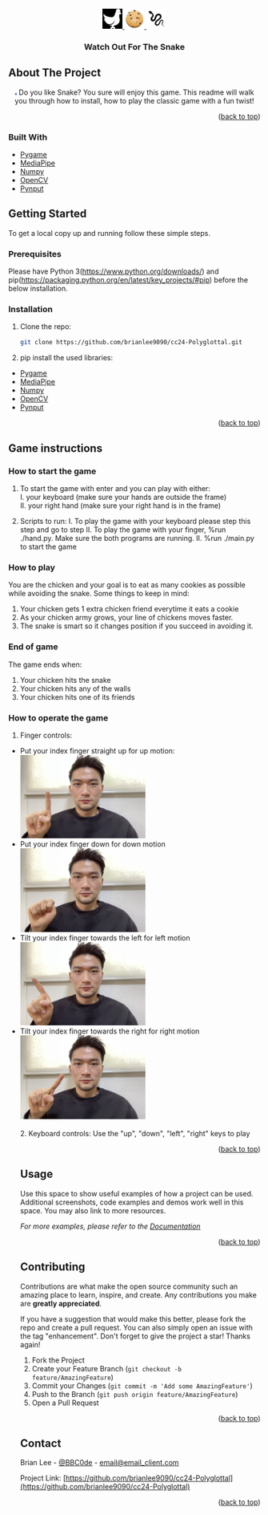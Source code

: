 <!-- PROJECT LOGO -->
<br />
<div align="center">
  <a href="https://github.com/brianlee9090/cc24-Polyglottal">
    <img src="resources/Chicken-right.jpeg" alt="Chicken" width="40" height="40">
    <img src="resources/Cookie.png" alt="Cookie" width="40" height="40">
    <img src="resources/Snake.jpeg" alt="Snake" width="40" height="40">
  </a>

<h3 align="center">Watch Out For The Snake</h3>
</div>

<!-- ABOUT THE PROJECT -->
## About The Project
<div align="center">
<img src="resources/readme/screenshot.png" alt="screenshot" width="4==" >
Do you like Snake? You sure will enjoy this game. This readme will walk you through how to install, how to play the classic game with a fun twist!
<p align="right">(<a href="#top">back to top</a>)</p>
</div>

### Built With

* [Pygame](https://www.pygame.org/)
* [MediaPipe](https://mediapipe.dev)
* [Numpy](https://numpy.org)
* [OpenCV](https://opencv.org)
* [Pynput](https://pynput.readthedocs.io)




<!-- GETTING STARTED -->
## Getting Started

To get a local copy up and running follow these simple steps.

### Prerequisites

Please have Python 3(https://www.python.org/downloads/) and pip(https://packaging.python.org/en/latest/key_projects/#pip) before the below installation.

### Installation

1. Clone the repo:
   ```sh
   git clone https://github.com/brianlee9090/cc24-Polyglottal.git
   ```
2. pip install the used libraries:
* [Pygame](https://www.pygame.org/)
* [MediaPipe](https://mediapipe.dev)
* [Numpy](https://numpy.org)
* [OpenCV](https://opencv.org)
* [Pynput](https://pynput.readthedocs.io)

<p align="right">(<a href="#top">back to top</a>)</p>


## Game instructions

### How to start the game
1. To start the game with enter and you can play with either:  
I. your keyboard (make sure your hands are outside the frame)  
II. your right hand (make sure your right hand is in the frame)  

2. Scripts to run:
I. To play the game with your keyboard please step this step and go to step II.
   To play the game with your finger, %run ./hand.py.
   Make sure the both programs are running.
II. %run ./main.py to start the game

### How to play
You are the <text color="green" font-weight="bold">chicken</text> and your goal is to eat as many <text color="blue" font-weight="bold">cookies</text> as possible while avoiding the <text color="red" font-weight="bold">snake</text>. 
Some things to keep in mind:
1. Your chicken gets 1 extra chicken friend everytime it eats a cookie
2. As your chicken army grows, your line of chickens moves faster.
3. The snake is smart so it changes position if you succeed in avoiding it.

### End of game
The game ends when:
1. Your chicken hits the snake
2. Your chicken hits any of the walls
3. Your chicken hits one of its friends

### How to operate the game
1. Finger controls:
<ul>
<li>
 <text align-text="center">Put your index finger straight up for up motion:</text><br>
 <img src="resources/readme/up.jpg" alt="finger up" width="250">
</li>
<li>
 <text align-text="center">Put your index finger down for down motion</text><br>
 <img src="resources/readme/down.jpg" alt="finger down" width="250">
</li>
<li>
 <text align-text="center">Tilt your index finger towards the left for left motion</text><br>
 <img src="resources/readme/left.jpg" alt="finger left" width="250">
</li>
<li>
 <text align-text="center">Tilt your index finger towards the right for right motion</text><br>
 <img src="resources/readme/right.jpg" alt="finger right" width="250">
</li>
<br>
2. Keyboard controls:
Use the "up", "down", "left", "right" keys to play

<p align="right">(<a href="#top">back to top</a>)</p>



<!-- USAGE EXAMPLES -->
## Usage

Use this space to show useful examples of how a project can be used. Additional screenshots, code examples and demos work well in this space. You may also link to more resources.

_For more examples, please refer to the [Documentation](https://example.com)_

<p align="right">(<a href="#top">back to top</a>)</p>




<!-- CONTRIBUTING -->
## Contributing

Contributions are what make the open source community such an amazing place to learn, inspire, and create. Any contributions you make are **greatly appreciated**.

If you have a suggestion that would make this better, please fork the repo and create a pull request. You can also simply open an issue with the tag "enhancement".
Don't forget to give the project a star! Thanks again!

1. Fork the Project
2. Create your Feature Branch (`git checkout -b feature/AmazingFeature`)
3. Commit your Changes (`git commit -m 'Add some AmazingFeature'`)
4. Push to the Branch (`git push origin feature/AmazingFeature`)
5. Open a Pull Request

<p align="right">(<a href="#top">back to top</a>)</p>



<!-- CONTACT -->
## Contact

Brian Lee - [@BBC0de](https://twitter.com/twitter_handle) - email@email_client.com

Project Link: [https://github.com/brianlee9090/cc24-Polyglottal](https://github.com/brianlee9090/cc24-Polyglottal)

<p align="right">(<a href="#top">back to top</a>)</p>



<!-- MARKDOWN LINKS & IMAGES -->
<!-- https://www.markdownguide.org/basic-syntax/#reference-style-links -->
[contributors-shield]: https://img.shields.io/github/contributors/brianlee9090/cc24-Polyglottal.svg?style=for-the-badge
[contributors-url]: https://github.com/brianlee9090/cc24-Polyglottal/graphs/contributors
[forks-shield]: https://img.shields.io/github/forks/brianlee9090/cc24-Polyglottal.svg?style=for-the-badge
[forks-url]: https://github.com/brianlee9090/cc24-Polyglottal/network/members
[stars-shield]: https://img.shields.io/github/stars/brianlee9090/cc24-Polyglottal.svg?style=for-the-badge
[stars-url]: https://github.com/brianlee9090/cc24-Polyglottal/stargazers
[issues-shield]: https://img.shields.io/github/issues/brianlee9090/cc24-Polyglottal.svg?style=for-the-badge
[issues-url]: https://github.com/brianlee9090/cc24-Polyglottal/issues
[license-shield]: https://img.shields.io/github/license/brianlee9090/cc24-Polyglottal.svg?style=for-the-badge
[license-url]: https://github.com/brianlee9090/cc24-Polyglottal/blob/master/LICENSE.txt
[linkedin-shield]: https://img.shields.io/badge/-LinkedIn-black.svg?style=for-the-badge&logo=linkedin&colorB=555
[linkedin-url]: https://linkedin.com/in/brianlee9090
[product-screenshot]: resources/screenshot.png


